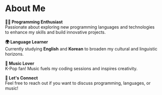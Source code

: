# About Me

**👨‍💻 Programming Enthusiast**  
Passionate about exploring new programming languages and technologies to enhance my skills and build innovative projects.

**🌍 Language Learner**  
Currently studying **English** and **Korean** to broaden my cultural and linguistic horizons.

**🎵 Music Lover**  
K-Pop fan! Music fuels my coding sessions and inspires creativity.

**🔗 Let's Connect**  
Feel free to reach out if you want to discuss programming, languages, or music!



<!---
kmj-pixel/kmj-pixel is a ✨ special ✨ repository because its `README.md` (this file) appears on your GitHub profile.
You can click the Preview link to take a look at your changes.
--->
